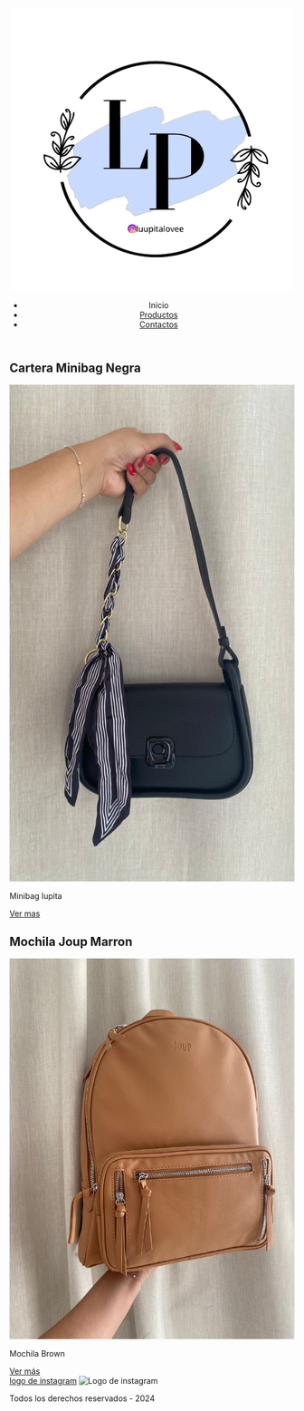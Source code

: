 <!DOCTYPE html>
<html lang="en">
<head>
    <meta charset="UTF-8">
    <meta name="viewport" content="width=device-width, initial-scale=1.0">
    <!--Link de Css-->
    <link rel="stylesheet" href="estilos/style.css">
    <!--bt-->
    <link href="https://cdn.jsdelivr.net/npm/bootstrap@5.3.3/dist/css/bootstrap.min.css" rel="stylesheet" integrity="sha384-QWTKZyjpPEjISv5WaRU9OFeRpok6YctnYmDr5pNlyT2bRjXh0JMhjY6hW+ALEwIH" crossorigin="anonymous">
    <title>Lupita Love</title>
</head>
<body>
<header class="header"> <!--Logo, Menu-->
    <img class="logo" src="images/Photoroom_20240727_003609.png" alt="Imagen de logo">
    <nav>
        <ul class="menu-inicio">
            <li class="menu"><a class="item">Inicio</a></li>
            <li class="menu"><a  class="nav-link dropdown-toggle" data-bs-toggle="dropdown" href="enlace.html" role="button" aria-expanded="truse">Productos</a></li>
            <li class="menu"><a class="item" href="enlace.html">Contactos</a></li>
        </ul>
</nav>
</header>
<!--Imagen, descripcion -->
<main class="main-container"> 
    <div class="container">
        <h2>Cartera Minibag Negra</h2>
        <img class="img-uno" src="images/WhatsApp Image 2024-06-29 at 20.06.55 (1).jpeg" alt="Cartera">
        <p class="Mini-bag">Minibag lupita </p>
        <a class="enlace" href="minibag.html">Ver mas</a>
    </div>
    <div class="container">
        <h2>Mochila Joup Marron</h2>
        <img class="img-dos" src="images/WhatsApp Image 2024-06-29 at 20.06.56 (1).jpeg" alt="Mochila">
        <p id="mochila-brown">Mochila Brown</p><a class="Boton" href="joup.html">Ver más</a>
    </div>
</main>
<!--Redes, derechos-->
<footer class="footer">
    <div class="redes">
        <a class="instagram" href="https://www.instagram.com/luupitalovee/?hl=es-la">logo de instagram</a>
    <img class="instagram-2" src="symbol-instagram.png" alt="Logo de instagram">
    </div>
    <div>
        <p class="texto">Todos los derechos reservados - 2024 </p>
    </div>
</footer>
<script src="https://cdn.jsdelivr.net/npm/bootstrap@5.3.3/dist/js/bootstrap.bundle.min.js" integrity="sha384-YvpcrYf0tY3lHB60NNkmXc5s9fDVZLESaAA55NDzOxhy9GkcIdslK1eN7N6jIeHz" crossorigin="anonymous"></script>
</body>
</html>
